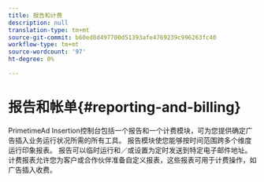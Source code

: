 ```yaml
---
title: 报告和计费
description: null
translation-type: tm+mt
source-git-commit: b60ed8d497700d51393afe4769239c996263fc40
workflow-type: tm+mt
source-wordcount: '97'
ht-degree: 0%

---
```



# 报告和帐单{#reporting-and-billing}

PrimetimeAd Insertion控制台包括一个报告和一个计费模块，可为您提供确定广告插入业务运行状况所需的所有工具。 报告模块使您能够按时间范围跨多个维度运行印象报表。 报告可以临时运行和／或设置为定时发送到特定电子邮件地址。 计费报表允许您为客户或合作伙伴准备自定义报表，这些报表可用于计费操作，如广告插入收费。
